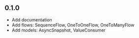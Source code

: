 ## 0.1.0

- Add documentation
- Add flows: SequenceFlow, OneToOneFlow, OneToManyFlow
- Add models: AsyncSnapshot, ValueConsumer
